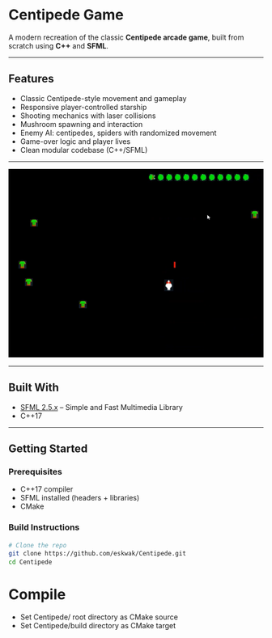 # Centipede Game

A modern recreation of the classic **Centipede arcade game**, built from scratch using **C++** and **SFML**.

---

## Features

- Classic Centipede-style movement and gameplay
- Responsive player-controlled starship
- Shooting mechanics with laser collisions
- Mushroom spawning and interaction
- Enemy AI: centipedes, spiders with randomized movement
- Game-over logic and player lives
- Clean modular codebase (C++/SFML)

---

<img src="images/centipede.png" alt="Gameplay Screenshot"/>

---

## Built With

- [SFML 2.5.x](https://www.sfml-dev.org/) – Simple and Fast Multimedia Library
- C++17

---

## Getting Started

### Prerequisites

- C++17 compiler
- SFML installed (headers + libraries)
- CMake

### Build Instructions

```bash
# Clone the repo
git clone https://github.com/eskwak/Centipede.git
cd Centipede

```
# Compile
- Set Centipede/ root directory as CMake source
- Set Centipede/build directory as CMake target
